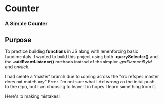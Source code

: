 # Counter
### A Simple Counter 

## Purpose

To practice building **functions** in JS along with renenforcing basic fundimentals. 
I wanted to build this project using both **.querySelector()** and the **.addEventListener()** methods
instead of the simpler *.getElementById* and *onclick*.

I had create a 'master' branch due to coming across the "src refspec master does not match any" Error.
I'm not sure what I did wrong on the inital push to the repo, but I am choosing to leave it in hopes I learn something from it. 

Here's to making mistakes!
